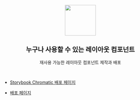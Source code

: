 <p align="middle" >
  <img width="100px;" src="https://em-content.zobj.net/source/skype/289/straight-ruler_1f4cf.png"/>
</p>
<h2 align="middle">누구나 사용할 수 있는 레이아웃 컴포넌트</h2>
<p align="middle">재사용 가능한 레이아웃 컴포넌트 제작과 배포</p>
<br/>

- [Storybook Chromatic 배포 페이지](https://65068c38c8cef469d3e5e634-mnopgfqwtw.chromatic.com/)

- [배포 페이지](https://gabrielyoon7.github.io/layout-component/)
